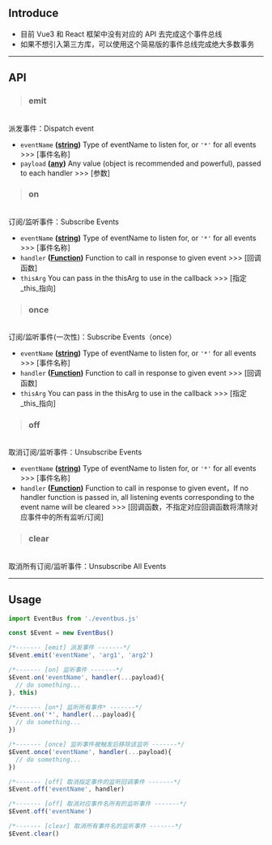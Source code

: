 ## Introduce

- 目前 Vue3 和 React 框架中没有对应的 API 去完成这个事件总线
- 如果不想引入第三方库，可以使用这个简易版的事件总线完成绝大多数事务

---

## API

> ### emit

<br />
派发事件：Dispatch event

- `eventName` **([string](https://developer.mozilla.org/docs/Web/JavaScript/Reference/Global_Objects/String))** Type of eventName to listen for, or `'*'` for all events >>> [事件名称]
- `payload` **([any](https://developer.mozilla.org/zh-CN/docs/Web/JavaScript/Data_structures))** Any value (object is recommended and powerful), passed to each handler >>> [参数]

> ### on

<br />
订阅/监听事件：Subscribe Events

- `eventName` **([string](https://developer.mozilla.org/docs/Web/JavaScript/Reference/Global_Objects/String))** Type of eventName to listen for, or `'*'` for all events >>> [事件名称]
- `handler` **([Function](https://developer.mozilla.org/docs/Web/JavaScript/Reference/Statements/function))** Function to call in response to given event >>> [回调函数]
- `thisArg` You can pass in the thisArg to use in the callback >>> [指定_this_指向]

> ### once

<br />
订阅/监听事件(一次性)：Subscribe Events（once）

- `eventName` **([string](https://developer.mozilla.org/docs/Web/JavaScript/Reference/Global_Objects/String))** Type of eventName to listen for, or `'*'` for all events >>> [事件名称]
- `handler` **([Function](https://developer.mozilla.org/docs/Web/JavaScript/Reference/Statements/function))** Function to call in response to given event >>> [回调函数]
- `thisArg` You can pass in the thisArg to use in the callback >>> [指定_this_指向]

> ### off

<br />
取消订阅/监听事件：Unsubscribe Events

- `eventName` **([string](https://developer.mozilla.org/docs/Web/JavaScript/Reference/Global_Objects/String))** Type of eventName to listen for, or `'*'` for all events >>> [事件名称]
- `handler` **([Function](https://developer.mozilla.org/docs/Web/JavaScript/Reference/Statements/function))** Function to call in response to given event，If no handler function is passed in, all listening events corresponding to the event name will be cleared >>> [回调函数，不指定对应回调函数将清除对应事件中的所有监听/订阅]

> ### clear

<br />
取消所有订阅/监听事件：Unsubscribe All Events

---

## Usage

```js
import EventBus from './eventbus.js'

const $Event = new EventBus()

/*------- [emit] 派发事件 -------*/
$Event.emit('eventName', 'arg1', 'arg2')

/*------- [on] 监听事件 -------*/
$Event.on('eventName', handler(...payload){
  // do something...
}, this)

/*------- [on*] 监听所有事件* -------*/
$Event.on('*', handler(...payload){
  // do something...
})

/*------- [once] 监听事件被触发后移除该监听 -------*/
$Event.once('eventName', handler(...payload){
  // do something...
})

/*------- [off] 取消指定事件的监听回调事件 -------*/
$Event.off('eventName', handler)

/*------- [off] 取消对应事件名所有的监听事件 -------*/
$Event.off('eventName')

/*------- [clear] 取消所有事件名的监听事件 -------*/
$Event.clear()

```
